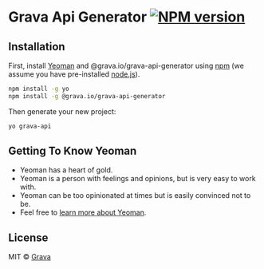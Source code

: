 # Grava Api Generator [![NPM version][npm-image]][npm-url]
>

## Installation

First, install [Yeoman](http://yeoman.io) and @grava.io/grava-api-generator using [npm](https://www.npmjs.com/) (we assume you have pre-installed [node.js](https://nodejs.org/)).

```bash
npm install -g yo
npm install -g @grava.io/grava-api-generator
```

Then generate your new project:

```bash
yo grava-api
```

## Getting To Know Yeoman

 * Yeoman has a heart of gold.
 * Yeoman is a person with feelings and opinions, but is very easy to work with.
 * Yeoman can be too opinionated at times but is easily convinced not to be.
 * Feel free to [learn more about Yeoman](http://yeoman.io/).

## License

MIT © [Grava](https://grava.io)

[npm-image]: https://badge.fury.io/js/%40grava.io%2Fgrava-api-generator.svg
[npm-url]: https://www.npmjs.com/package/@grava.io/grava-api-generator
